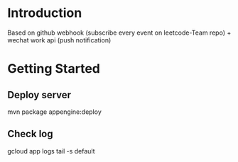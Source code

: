 
# Introduction

Based on github webhook (subscribe every event on leetcode-Team repo) + wechat work api (push notification)


# Getting Started

## Deploy server
mvn package appengine:deploy

## Check log
gcloud app logs tail -s default

